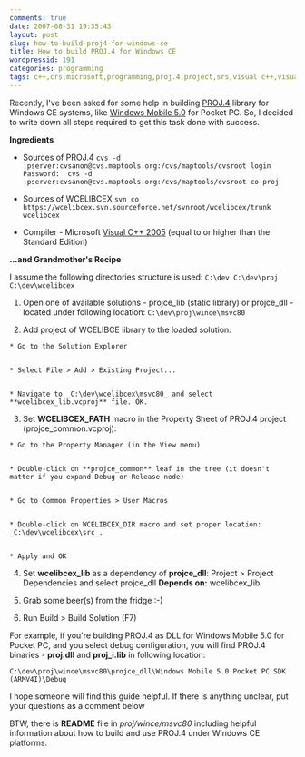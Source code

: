 ```yaml
---
comments: true
date: 2007-08-31 19:35:43
layout: post
slug: how-to-build-proj4-for-windows-ce
title: How to build PROJ.4 for Windows CE
wordpressid: 191
categories: programming
tags: c++,crs,microsoft,programming,proj.4,project,srs,visual c++,visual studio,windows
---
```


Recently, I've been asked for some help in building [PROJ.4](http://proj.maptools.org/) library for Windows CE systems, like [Windows Mobile 5.0](http://en.wikipedia.org/wiki/Windows_Mobile) for Pocket PC. So, I decided to write down all steps required to get this task done with success.







**Ingredients**







  * Sources of PROJ.4
`cvs -d :pserver:cvsanon@cvs.maptools.org:/cvs/maptools/cvsroot login
Password: 
cvs -d :pserver:cvsanon@cvs.maptools.org:/cvs/maptools/cvsroot co proj
`



  * Sources of WCELIBCEX
`svn co https://wcelibcex.svn.sourceforge.net/svnroot/wcelibcex/trunk wcelibcex`



  * Compiler - Microsoft [Visual C++ 2005](http://msdn.microsoft.com/visualc/) (equal to or higher than the Standard Edition)







**...and Grandmother's Recipe**





I assume the following directories structure is used:
`
C:\dev
C:\dev\proj
C:\dev\wcelibcex
`







  1. Open one of available solutions - projce_lib (static library) or projce_dll - located under following location:
`C:\dev\proj\wince\msvc80`



  2. Add project of WCELIBCE library to the loaded solution:


    * Go to the Solution Explorer


    * Select File > Add > Existing Project...


    * Navigate to _C:\dev\wcelibcex\msvc80_ and select **wcelibcex_lib.vcproj** file. OK.





  3. Set **WCELIBCEX_PATH** macro in the Property Sheet of PROJ.4 project (projce_common.vcproj):


    * Go to the Property Manager (in the View menu)


    * Double-click on **projce_common** leaf in the tree (it doesn't matter if you expand Debug or Release node)


    * Go to Common Properties > User Macros


    * Double-click on WCELIBCEX_DIR macro and set proper location: _C:\dev\wcelibcex\src_.


    * Apply and OK





  4. Set **wcelibcex_lib** as a dependency of **projce_dll**: Project > Project Dependencies and select projce_dll **Depends on:** wcelibcex_lib.



  5. Grab some beer(s) from the fridge :-)



  6. Run Build > Build Solution (F7)








For example, if you're building PROJ.4 as DLL for Windows Mobile 5.0 for Pocket PC, and you select debug configuration, you will find PROJ.4 binaries - **proj.dll** and **proj_i.lib** in following location:

`C:\dev\proj\wince\msvc80\projce_dll\Windows Mobile 5.0 Pocket PC SDK (ARMV4I)\Debug
`





I hope someone will find this guide helpful. If there is anything unclear, put your questions as a comment below





BTW, there is **README** file in _proj/wince/msvc80_ including helpful information about how to build and use PROJ.4 under Windows CE platforms.
